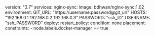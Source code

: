 version: "3.7"
services:
  nginx-sync:
    image: bdhwan/nginx-sync:1.02
    environment:
     GIT_URL: "https://username:password@git_url"
     HOSTS: "192.168.0.1 192.168.0.2 192.168.0.3"
     PASSWORD: "ssh_ID"
     USERNAME: "ssh_PASSWORD"
    deploy:
      restart_policy:
        condition: none
      placement:
        constraints:
        - node.labels.docker-manager == true
